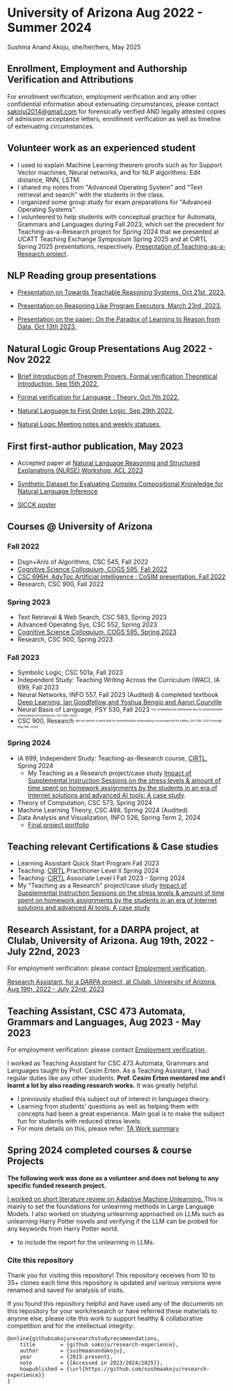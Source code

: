 # University of Arizona Aug 2022 - Summer 2024
Sushma Anand Akoju, she/her/hers, May 2025

## Enrollment, Employment and Authorship Verification and Attributions

For enrollment verification, employment verification and any other confidential information about extenuating circumstances, please contact sakojuj2014@gmail.com for forensically verified AND legally attested copies of admission acceptance letters, enrollment verification as well as timeline of extenuating circumstances.

## Volunteer work as an experienced student

- I used to explain Machine Learning theorem proofs such as for Support Vector machines, Neural networks, and for NLP algorithms: Edit distance, RNN, LSTM.
- I shared my notes from "Advanced Operating System" and "Text retrieval and search" with the students in the class.
- I organized some group study for exam preparations for "Advanced Operating Systems".
- I volunteered to help students with conceptual practice for Automata, Grammars and Languages during Fall 2023, which set the precedent for Teaching-as-a-Research project for Spring 2024 that we presented at UCATT Teaching Exchange Symposium Spring 2025 and at CIRTL Spring 2025 presentations, respectively. <a href="https://docs.google.com/presentation/d/e/2PACX-1vRbvA0UqKzSfkpQTDGErZ9n7_vvTcaXi7D-CWx3Di7ENL4lYaUSILFK0ij8GL5vRw/pub?start=false&loop=false&delayms=3000&slide=id.p8">Presentation of Teaching-as-a-Research project</a>.

<!--## PhD Student-->
<!---->
<!--For enrollment verification, the professors and officials preferred that you contact <a href="https://registrar.arizona.edu/records-enrollment/transcripts-verifications/verifications"> Enrollment verification, University of Arizona </a>.-->
<!---->
<!--For employment verification, please contact: <a href="https://hr.arizona.edu/employment-verification-request">Employment Verification, University of Arizona</a>.-->

## NLP Reading group presentations

- <a href="https://github.com/sushmaakoju/research-experience/blob/main/university-of-arizona/sushma-akoju-NLP%20Reading%20Group%20series_%20Towards%20Teachable%20Reasoning%20Systems%20NLP%20Reading%20Group%2C%20University%20of%20Arizona.pdf">Presentation on Towards Teachable Reasoning Systems, Oct 21st, 2023.</a>

- <a href="https://github.com/sushmaakoju/research-experience/blob/main/university-of-arizona/sushma-akoju-reasoning-like-program-executors.pdf">Presentation on Reasoning Like Program Executors, March 23rd, 2023.</a>

- <a href="https://github.com/sushmaakoju/research-experience/blob/main/university-of-arizona/On%20the%20Paradox%20of%20Learning%20to%20Reason%20from%20Data-Oct13-2023.pdf">Presentation on the paper: On the Paradox of Learning to Reason from Data, Oct 13th 2023.</a>

## Natural Logic Group Presentations Aug 2022 - Nov 2022

- <a href="https://github.com/sushmaakoju/research-experience/blob/main/university-of-arizona/first-order-logic-formal-verification/sushma-akoju-Brief-Introduction-of-Theorem-Provers-Formal-Verification-Category-Theory-SAT_SMT-solvers.pdf">Brief Introduction of Theorem Provers, Formal verification Theoretical Introduction, Sep 15th 2022.</a>

- <a href="https://github.com/sushmaakoju/research-experience/blob/main/university-of-arizona/first-order-logic-formal-verification/sushma-akoju-Formal%20Verification%20for%20Language.pdf">Formal verification for Language : Theory, Oct 7th 2022.</a>

- <a href="https://github.com/sushmaakoju/research-experience/blob/main/university-of-arizona/first-order-logic-formal-verification/sushma-akoju-Natural%20Language%20to%20First%20Order%20Logic.pdf"> Natural Language to First Order Logic, Sep 29th 2022.</a>

- <a href="https://github.com/sushmaakoju/research-experience/blob/main/university-of-arizona/Natural-logic-group-meeting.pdf"> Natural Logic Meeting notes and weekly statuses. </a>

## First first-author publication, May 2023

- Accepted paper at <a href="https://arxiv.org/abs/2307.05034"> Natural Language Reasoning and Structured Explanations (NLRSE) Workshop, ACL 2023</a>

- <a href="https://github.com/sushmaakoju/acl2023-nlrse-clulab-SICCK-dataset">Synthetic Dataset for Evaluating Complex Compositional Knowledge for Natural Language Inference</a>

- <a href="https://github.com/sushmaakoju/acl2023-nlrse-clulab-SICCK-dataset/blob/main/nlrse-sicck-poster.pdf">SICCK poster</a>

## Courses @ University of Arizona

### Fall 2022

- Dsgn+Anls of Algorithms, CSC 545, Fall 2022
- <a href="https://github.com/sushmaakoju/research-experience/blob/main/university-of-arizona/sushma-akoju-cogsci-Summary_of_Talks_related_to_Consciousness__Metacognition_and_Representation_Similarity_Analysis.pdf"> Cognitive Science Colloquium, COGS 595, Fall 2022</a>
- <a href="https://github.com/sushmaakoju/research-experience/blob/main/university-of-arizona/sushma-akoju-CoSIm.pdf"> CSC 696H, AdvTpc Artificial Intelligence : CoSIM presentation, Fall 2022</a>
- Research, CSC 900, Fall 2022

### Spring 2023

- Text Retrieval & Web Search, CSC 583, Spring 2023
- Advanced Operating Sys, CSC 552, Spring 2023
- <a href="https://github.com/sushmaakoju/research-experience/blob/main/university-of-arizona/sushma-akoju-cog-sci-summary_of_Talks_related_to_Episodic_memory__Sentience__Social_norms_and_discussion_dynamics.pdf"> Cognitive Science Colloquium, COGS 595, Spring 2023</a>
- Research, CSC 900, Spring 2023

### Fall 2023

- Symbolic Logic, CSC 501a, Fall 2023
- Independent Study: Teaching Writing Across the Curriculum (WAC), IA 699, Fall 2023
- Neural Networks, INFO 557, Fall 2023 (Audited) & completed textbook <a href="https://www.deeplearningbook.org/">Deep Learning, Ian Goodfellow and Yoshua Bengio and Aaron Courville</a>
- Neural Basis of Language, PSY 530, Fall 2023 <sup><sub><sup><sub>not completed but withdrawn due to unmentionable extenuating circumstances, Oct 12th, 2023.</sub></sup></sub></sup>
- CSC 900, Research <sup><sub><sup><sub>did not deliver a work due to unmentionable extenuating circumstances for safety, Oct 12th, 2023 through May 9th, 2024.</sub></sup></sub></sup>

### Spring 2024

- IA 699, Independent Study: Teaching-as-Research course, <a href="https://academicaffairs.arizona.edu/about-cirtl">CIRTL</a>, Spring 2024
    - My Teaching as a Research project/case study <a href="https://sites.google.com/arizona.edu/uofatarprojects/spring-2024/sushma-akoju?authuser=0">Impact of Supplemental Instruction Sessions on the stress levels & amount of time spent on homework assignments by the students in an era of Internet solutions and advanced AI tools: A case study</a>. 
- Theory of Computation, CSC 573, Spring 2024
- Machine Learning Theory, CSC 488, Spring 2024 (Audited)
- Data Analysis and Visualization, INFO 526, Spring Term 2, 2024
    - <a href="https://github.com/sushmaakoju/research-experience/blob/main/university-of-arizona/INFO-526-Portfolio-sushma-akoju_without_r_code.pdf"> Final project portfolio</a>

## Teaching relevant Certifications & Case studies

- Learning Assistant Quick Start Program Fall 2023
- Teaching: <a href="https://academicaffairs.arizona.edu/about-cirtl">CIRTL</a> Practitioner Level II Spring 2024
- Teaching: <a href="https://academicaffairs.arizona.edu/about-cirtl">CIRTL</a> Associate Level I Fall 2023 - Spring 2024
- My "Teaching as a Research" project/case study <a href="https://sites.google.com/arizona.edu/uofatarprojects/spring-2024/sushma-akoju?authuser=0">Impact of Supplemental Instruction Sessions on the stress levels & amount of time spent on homework assignments by the students in an era of Internet solutions and advanced AI tools: A case study</a>

## Research Assistant, for a DARPA project, at Clulab, University of Arizona. Aug 19th, 2022 - July 22nd, 2023

For employment verification: please contact <a href="https://hr.arizona.edu/employment-verification-request"> Employment verification </a>.

<a href="https://github.com/sushmaakoju/research-experience/blob/main/university-of-arizona/RA-work-summary.md">Research Assistant, for a DARPA project, at Clulab, University of Arizona. Aug 19th, 2022 - July 22nd, 2023</a>

## Teaching Assistant, CSC 473 Automata, Grammars and Languages, Aug 2023 - May 2023

For employment verification: please contact <a href="https://hr.arizona.edu/employment-verification-request"> Employment verification </a>.

I worked as Teaching Assistant for CSC 473 Automata, Grammars and Languages taught by Prof. Cesim Erten. As a Teaching Assistant, I had regular duties like any other students. **Prof. Cesim Erten mentored me and I learnt a lot by also reading research works.** It was greatly helpful.

- I previously studied this subject out of interest in languages theory.
- Learning from students' questions as well as helping them with concepts had been a great experience. Main goal is to make the subject fun for students with reduced stress levels.
- For more details on this, please refer: <a href="https://github.com/sushmaakoju/research-experience/blob/main/university-of-arizona/TA-work-summary.md">TA Work summary</a>

## Spring 2024 completed courses & course Projects

**The following work was done as a volunteer and does not belong to any specific funded research project.**

<a href="https://github.com/sushmaakoju/research-experience/blob/main/university-of-arizona/csc-588-project-report-sushma-akoju.pdf">I worked on short literature review on Adaptive Machine Unlearning. </a>
This is mainly to set the foundations for unlearning methods in Large Language Models.
I also worked on studying unlearning approached on LLMs such as unlearning Harry Potter novels and verifying if the LLM can be probed for any keywords from Harry Potter world.

- to include the report for the unlearning in LLMs.

<!-- 
### 🏆Acheivements as a Teaching Assistant

- I proposed ideas to conduct syllabus-driven Supplemental Instruction sessions for practice, add quizzes in-class, idea to accomodate points for piazza questions and answers from students in October 2023 were actually implemented in Spring 2024.

- I planned to continue studying stress among students for this course provided resources and if that really helps/helped them to reduce stress and improve scores. So I work on this as part of **Teaching as a Research (TAR) course** is part of CIRTL, taught by Instructors Kristin Winet and Byron Richard Hempel and I am grateful for amazing instructors.

- **During Fall 2023**, it became a Spiritual quest for me. So at one point there was a question on Left Quotient problem. I quickly found a research paper on this and I had the answer. So I read about Transducers before, so it was easier to connect about Transducers that can solve some Quotient problems of languages. So I used Transducers to come up with a solution to **visually explain to the students**.

- Implementing these ideas is a lot of hard work and I am truly grateful for working with Prof. Cesim Erten.

<a href="https://github.com/sushmaakoju/research-experience/blob/main/university-of-arizona/TA-work-summary.md"> Teaching Assistant for CSC 473 Automata, Grammars and Languages Fall 2023 - Ongoing </a> -->

### Cite this repository

Thank you for visiting this repository!
This repository receives from 10 to 35+ clones each time this repository is updated and various versions were renamed and saved for analysis of visits.

If you found this repository helpful and have used any of the documents on this repository for your work/research or have referred these materials to anyone else, please cite this work to support healthy & collaborative competition and for the intellectual integrity:

```
@online{githubsakojuresearchstudyrecommendations,
	title        = {github sakoju/research-experience},
	author       = {sushmaanandakoju},
	year         = {2015-present},
	note         = {[Accessed in 2023/2024/2025]},
	howpublished = {\url{https://github.com/sushmaakoju/research-experience}}
}
```
